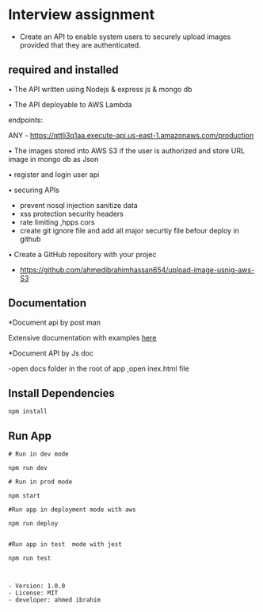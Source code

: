# Interview assignment 

* Create an API to enable system users to securely upload images provided that they are 
authenticated.




## required and installed 

• The API  written using Nodejs & express js & mongo db 


•  The API  deployable to AWS Lambda 

endpoints:
 
  ANY - https://qttli3q1aa.execute-api.us-east-1.amazonaws.com/production


• The images stored into AWS S3 if the user is authorized
  and store URL image in mongo db as Json 


• register and login user api

•  securing  APIs 

- prevent nosql injection sanitize data 
- xss protection security headers
- rate limiting ,hpps cors
- create git ignore file and add all major securtiy file befour deploy in github

•  Create a GitHub repository with your projec

- https://github.com/ahmedibrahimhassan654/upload-image-usnig-aws-S3


## Documentation 

*Document api by post man 

Extensive documentation with examples [here](https://documenter.getpostman.com/view/7173620/Tz5p6dMb)


*Document API by Js doc 

-open docs folder in the root of app ,open inex.html file 


## Install Dependencies

```
npm install
```

## Run App

```
# Run in dev mode

npm run dev

# Run in prod mode

npm start

#Run app in deployment mode with aws

npm run deploy


#Run app in test  mode with jest

npm run test



- Version: 1.0.0
- License: MIT
- developer: ahmed ibrahim 

